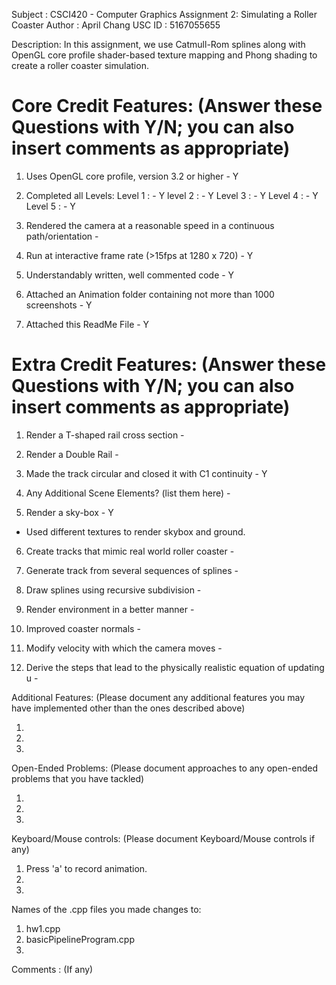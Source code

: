 Subject : CSCI420 - Computer Graphics
Assignment 2: Simulating a Roller Coaster
Author : April Chang
USC ID : 5167055655

Description: In this assignment, we use Catmull-Rom splines along with OpenGL core profile shader-based texture mapping and Phong shading to create a roller coaster simulation.

# Core Credit Features: (Answer these Questions with Y/N; you can also insert comments as appropriate)

1. Uses OpenGL core profile, version 3.2 or higher - Y

2. Completed all Levels:
   Level 1 : - Y
   level 2 : - Y
   Level 3 : - Y
   Level 4 : - Y
   Level 5 : - Y

3. Rendered the camera at a reasonable speed in a continuous path/orientation -

4. Run at interactive frame rate (>15fps at 1280 x 720) - Y

5. Understandably written, well commented code - Y

6. Attached an Animation folder containing not more than 1000 screenshots - Y

7. Attached this ReadMe File - Y

# Extra Credit Features: (Answer these Questions with Y/N; you can also insert comments as appropriate)

1. Render a T-shaped rail cross section -

2. Render a Double Rail -

3. Made the track circular and closed it with C1 continuity - Y

4. Any Additional Scene Elements? (list them here) -

5. Render a sky-box - Y

- Used different textures to render skybox and ground.

6. Create tracks that mimic real world roller coaster -

7. Generate track from several sequences of splines -

8. Draw splines using recursive subdivision -

9. Render environment in a better manner -

10. Improved coaster normals -

11. Modify velocity with which the camera moves -

12. Derive the steps that lead to the physically realistic equation of updating u -

Additional Features: (Please document any additional features you may have implemented other than the ones described above)

1.
2.
3.

Open-Ended Problems: (Please document approaches to any open-ended problems that you have tackled)

1.
2.
3.

Keyboard/Mouse controls: (Please document Keyboard/Mouse controls if any)

1. Press 'a' to record animation.
2.
3.

Names of the .cpp files you made changes to:

1. hw1.cpp
2. basicPipelineProgram.cpp
3.

Comments : (If any)

